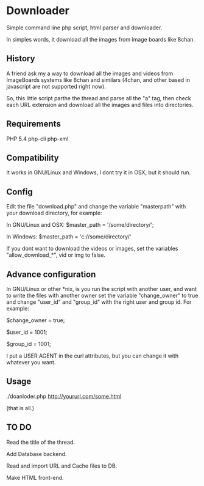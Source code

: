 # Downloader 
Simple command line php script, html parser and downloader.

In simples words, it download all the images from image boards like 8chan.

## History
A friend ask my a way to download all the images and videos from ImageBoards systems like 8chan and similars (4chan, and other based in javascript are not supported right now).

So, this little script parthe the thread and parse all the "a" tag, then check each URL extension and download all the images and files into directories.

## Requirements
PHP 5.4
php-cli
php-xml

## Compatibility
It works in GNU/Linux and Windows, I dont try it in OSX, but it should run.

## Config
Edit the file "download.php" and change the variable "masterpath" with your download directory, for example:

In GNU/Linux and OSX:
$master_path  = '/some/directory/';

In Windows:
$master_path  = 'c://some/directory/'

If you dont want to download the videos or images, set the variables "allow_download_*", vid or img to false.

## Advance configuration
In GNU/Linux or other *nix, is you run the script with another user, and want to write the files with another owner set the variable "change_owner" to true and change "user_id" and "group_id" with the right user and group id. For example:

$change_owner	= true;

$user_id	= 1001;

$group_id	= 1001;

I put a USER AGENT in the curl attributes, but you can change it with whatever you want.

## Usage

./doanloder.php http://yoururl.com/some.html

(that is all.)

## TO DO
Read the title of the thread.

Add Database backend.

Read and import URL and Cache files to DB.

Make HTML front-end.

